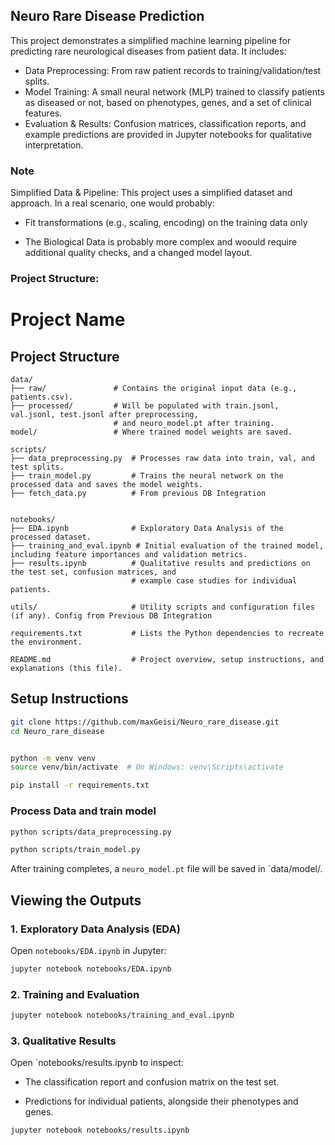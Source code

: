 ## Neuro Rare Disease Prediction 

This project demonstrates a simplified machine learning pipeline for predicting rare neurological diseases from patient data. It includes:

- Data Preprocessing: From raw patient records to training/validation/test splits.
- Model Training: A small neural network (MLP) trained to classify patients as diseased or not, based on phenotypes, genes, and a set of clinical features.
- Evaluation & Results: Confusion matrices, classification reports, and example predictions are provided in Jupyter notebooks for qualitative interpretation.


### Note 

Simplified Data & Pipeline:
This project uses a simplified dataset and approach. In a real scenario, one would probably:

- Fit transformations (e.g., scaling, encoding) on the training data only

- The Biological Data is probably more complex and woould require additional quality checks, and a changed model layout.


### Project Structure:

# Project Name

## Project Structure

```text
data/
├── raw/               # Contains the original input data (e.g., patients.csv).
├── processed/         # Will be populated with train.jsonl, val.jsonl, test.jsonl after preprocessing,
                       # and neuro_model.pt after training.
model/                 # Where trained model weights are saved.

scripts/
├── data_preprocessing.py  # Processes raw data into train, val, and test splits.
├── train_model.py         # Trains the neural network on the processed data and saves the model weights.
├── fetch_data.py          # From previous DB Integration


notebooks/
├── EDA.ipynb              # Exploratory Data Analysis of the processed dataset.
├── training_and_eval.ipynb # Initial evaluation of the trained model, including feature importances and validation metrics.
├── results.ipynb          # Qualitative results and predictions on the test set, confusion matrices, and
                           # example case studies for individual patients.

utils/                     # Utility scripts and configuration files (if any). Config from Previous DB Integration

requirements.txt           # Lists the Python dependencies to recreate the environment.

README.md                  # Project overview, setup instructions, and explanations (this file).
```

## Setup Instructions


```bash
git clone https://github.com/maxGeisi/Neuro_rare_disease.git
cd Neuro_rare_disease


python -m venv venv
source venv/bin/activate  # On Windows: venv\Scripts\activate

pip install -r requirements.txt
 ```
### Process Data and train model
```bash
python scripts/data_preprocessing.py

python scripts/train_model.py

```
After training completes, a `neuro_model.pt` file will be saved in `data/model/.

## Viewing the Outputs

### 1. Exploratory Data Analysis (EDA)
Open `notebooks/EDA.ipynb` in Jupyter:

```bash
jupyter notebook notebooks/EDA.ipynb
```
### 2. Training and Evaluation
```bash
jupyter notebook notebooks/training_and_eval.ipynb

```
### 3. Qualitative Results
Open `notebooks/results.ipynb to inspect:


- The classification report and confusion matrix on the test set. 

* Predictions for individual patients, alongside their phenotypes and genes.


```bash
jupyter notebook notebooks/results.ipynb

```



